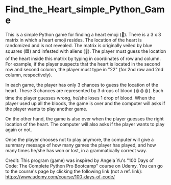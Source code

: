 # Find_the_Heart_simple_Python_Game
This is a simple Python game for finding a heart emoji (💖). There is a 3 x 3 matrix in which a heart emoji resides. The location of the heart is randomized and is not revealed. The matrix is originally veiled by blue squares (🟦) and infested with aliens (👾). The player must guess the location of the heart inside this matrix by typing in coordinates of row and column. For example, if the player suspects that the heart is located in the second row and second column, the player must type in "22" (for 2nd row and 2nd column, respectively).

In each game, the player has only 3 chances to guess the location of the heart. These 3 chances are represented by 3 drops of blood (🩸🩸🩸). Each time the player guesses wrong, he/she loses 1 drop of blood. When the player used up all the bloods, the game is over and the computer will asks if the player wants to play another game.

On the other hand, the game is also over when the player guesses the right location of the heart. The computer will also asks if the player wants to play again or not.

Once the player chooses not to play anymore, the computer will give a summary message of how many games the player has played, and how many times he/she has won or lost, in a grammatically correct way.

Credit: This program (game) was inspired by Angela Yu's "100 Days of Code: The Complete Python Pro Bootcamp" course on Udemy. You can go to the course's page by clicking the following link (not a ref. link): https://www.udemy.com/course/100-days-of-code/
